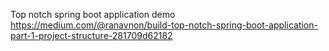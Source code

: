 Top notch spring boot application demo
https://medium.com/@ranavnon/build-top-notch-spring-boot-application-part-1-project-structure-281709d62182
